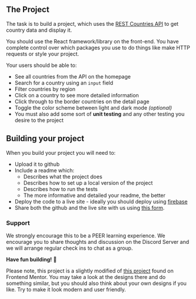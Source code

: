 ## The Project

The task is to build a project, which uses the [REST Countries API](https://restcountries.eu) to get country data and display it.

You should use the React framework/library on the front-end. You have complete control over which packages you use to do things like make HTTP requests or style your project.

Your users should be able to:

- See all countries from the API on the homepage
- Search for a country using an `input` field
- Filter countries by region
- Click on a country to see more detailed information 
- Click through to the border countries on the detail page
- Toggle the color scheme between light and dark mode *(optional)*
- You must also add some sort of **unit testing** and any other testing you desire to the project

## Building your project

When you build your project you will need to:

- Upload it to github
- Include a readme which:
  - Describes what the project does
  - Describes how to set up a local version of the project
  - Describes how to run the tests 
  - The more informative and detailed your readme, the better
- Deploy the code to a live site - ideally you should deploy using [firebase](https://firebase.google.com/docs/hosting/quickstart)
- Share both the github and the live site with us using [this form](https://airtable.com/tblZzuCyV4cqIQMjP/viwN6mwGbYZ60EtD2?blocks=hide).

### Support

We strongly encourage this to be a PEER learning experience. We encourage you to share thoughts and discussion on the Discord Server and we will arrange regular check ins to chat as a group.

**Have fun building!** 🚀

Please note, this project is a slightly modified of [this project](https://www.frontendmentor.io/challenges/rest-countries-api-with-color-theme-switcher-5cacc469fec04111f7b848ca) found on Frontend Mentor. You may take a look at the designs there and do something similar, but you should also think about your own designs if you like. Try to make it look modern and user friendly.
